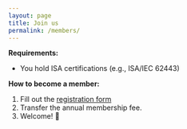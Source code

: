 ```yaml
---
layout: page
title: Join us
permalink: /members/
---
```


**Requirements:**

* You hold ISA certifications (e.g., ISA/IEC 62443)

**How to become a member:**

1. Fill out the [registration form](https://forms.gle/mdgwUpxVJRPGMR2XA)
2. Transfer the annual membership fee.
3. Welcome! 🎉


